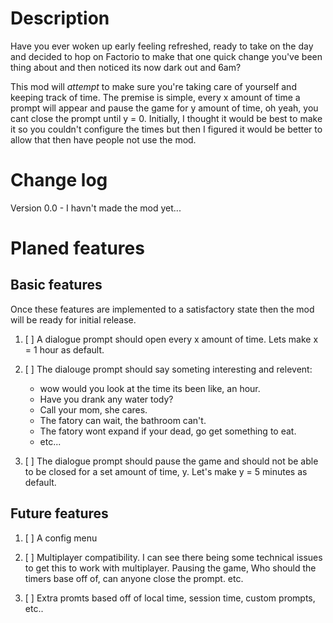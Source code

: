 # Description

Have you ever woken up early feeling refreshed, ready to take on the day and decided to hop on Factorio to make that one quick change you've been thing about and then noticed its now dark out and 6am?

This mod will *attempt* to make sure you're taking care of yourself and keeping track of time. The premise is simple, every x amount of time a prompt will appear and pause the game for y amount of time, oh yeah, you cant close the prompt until y = 0. Initially, I thought it would be best to make it so you couldn't configure the times but then I figured it would be better to allow that then have people not use the mod.

# Change log

 Version 0.0 - I havn't made the mod yet...
 
 # Planed features
 
 ## Basic features
 
 Once these features are implemented to a satisfactory state then the mod will be ready for initial release.

1. [ ] A dialogue prompt should open every x amount of time. Lets make x = 1 hour as default.

2. [ ] The dialouge prompt should say someting interesting and relevent:
    - wow would you look at the time its been like, an hour.
    - Have you drank any water tody?
    - Call your mom, she cares.
    - The fatory can wait, the bathroom can't.
    - The fatory wont expand if your dead, go get something to eat.
    - etc...
 
3. [ ] The dialogue prompt should pause the game and should not be able to be closed for a set amount of time, y. Let's make y = 5 minutes as default.
 
 ## Future features
 
1. [ ] A config menu
 
2. [ ] Multiplayer compatibility. I can see there being some technical issues to get this to work with multiplayer. Pausing the game, Who should the timers base off of, can anyone close the prompt. etc.
 
3. [ ] Extra promts based off of local time, session time, custom prompts, etc..
